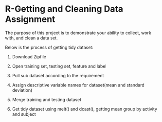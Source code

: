 # R-Getting and Cleaning Data Assignment
The purpose of this project is to demonstrate your ability to collect, work with, and clean a data set. 

Below is the process of getting tidy dataset:

1) Download Zipfile

2) Open training set, testing set, feature and label

3) Pull sub dataset according to the requirement

4) Assign descriptive variable names for dataset(mean and standard deviation)

5) Merge training and testing dataset

6) Get tidy dataset using melt() and dcast(), getting mean group by activity and subject



